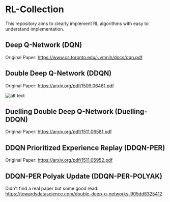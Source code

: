 # RL-Collection
This repository aims to clearly implement RL algorithms with easy to understand implementation.

## Deep Q-Network (DQN)

Original Paper: https://www.cs.toronto.edu/~vmnih/docs/dqn.pdf

## Double Deep Q-Network (DDQN)

Original Paper: https://arxiv.org/pdf/1509.06461.pdf

![alt text](https://miro.medium.com/max/1098/1*4B46Bc9EDUdwrnqhAUp7hQ.png)

## Duelling Double Deep Q-Network (Duelling-DDQN)

Original Paper: https://arxiv.org/pdf/1511.06581.pdf

## DDQN Prioritized Experience Replay (DDQN-PER)

Original Paper: https://arxiv.org/pdf/1511.05952.pdf

## DDQN-PER Polyak Update (DDQN-PER-POLYAK)

Didn't find a real paper but some good read: https://towardsdatascience.com/double-deep-q-networks-905dd8325412
